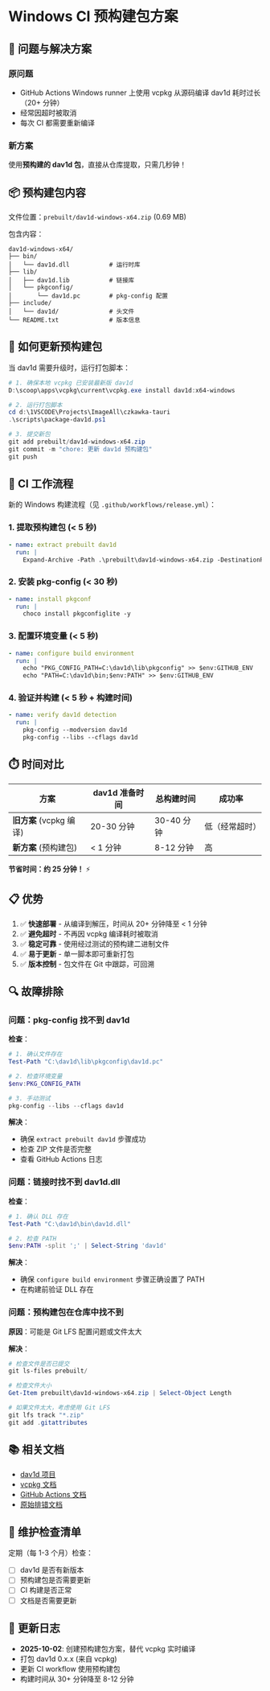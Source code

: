 # Windows CI 预构建包方案

## 🎯 问题与解决方案

### 原问题
- GitHub Actions Windows runner 上使用 vcpkg 从源码编译 dav1d 耗时过长（20+ 分钟）
- 经常因超时被取消
- 每次 CI 都需要重新编译

### 新方案
使用**预构建的 dav1d 包**，直接从仓库提取，只需几秒钟！

## 📦 预构建包内容

文件位置：`prebuilt/dav1d-windows-x64.zip` (0.69 MB)

包含内容：
```
dav1d-windows-x64/
├── bin/
│   └── dav1d.dll           # 运行时库
├── lib/
│   ├── dav1d.lib           # 链接库
│   └── pkgconfig/
│       └── dav1d.pc        # pkg-config 配置
├── include/
│   └── dav1d/              # 头文件
└── README.txt              # 版本信息
```

## 🔧 如何更新预构建包

当 dav1d 需要升级时，运行打包脚本：

```powershell
# 1. 确保本地 vcpkg 已安装最新版 dav1d
D:\scoop\apps\vcpkg\current\vcpkg.exe install dav1d:x64-windows

# 2. 运行打包脚本
cd d:\1VSCODE\Projects\ImageAll\czkawka-tauri
.\scripts\package-dav1d.ps1

# 3. 提交新包
git add prebuilt/dav1d-windows-x64.zip
git commit -m "chore: 更新 dav1d 预构建包"
git push
```

## 🚀 CI 工作流程

新的 Windows 构建流程（见 `.github/workflows/release.yml`）：

### 1. 提取预构建包 (< 5 秒)
```yaml
- name: extract prebuilt dav1d
  run: |
    Expand-Archive -Path .\prebuilt\dav1d-windows-x64.zip -DestinationPath C:\dav1d
```

### 2. 安装 pkg-config (< 30 秒)
```yaml
- name: install pkgconf
  run: |
    choco install pkgconfiglite -y
```

### 3. 配置环境变量 (< 5 秒)
```yaml
- name: configure build environment
  run: |
    echo "PKG_CONFIG_PATH=C:\dav1d\lib\pkgconfig" >> $env:GITHUB_ENV
    echo "PATH=C:\dav1d\bin;$env:PATH" >> $env:GITHUB_ENV
```

### 4. 验证并构建 (< 5 秒 + 构建时间)
```yaml
- name: verify dav1d detection
  run: |
    pkg-config --modversion dav1d
    pkg-config --libs --cflags dav1d
```

## ⏱️ 时间对比

| 方案 | dav1d 准备时间 | 总构建时间 | 成功率 |
|------|---------------|-----------|--------|
| **旧方案** (vcpkg 编译) | 20-30 分钟 | 30-40 分钟 | 低（经常超时） |
| **新方案** (预构建包) | < 1 分钟 | 8-12 分钟 | 高 |

**节省时间：约 25 分钟！** ⚡

## 📋 优势

1. ✅ **快速部署** - 从编译到解压，时间从 20+ 分钟降至 < 1 分钟
2. ✅ **避免超时** - 不再因 vcpkg 编译耗时被取消
3. ✅ **稳定可靠** - 使用经过测试的预构建二进制文件
4. ✅ **易于更新** - 单一脚本即可重新打包
5. ✅ **版本控制** - 包文件在 Git 中跟踪，可回溯

## 🔍 故障排除

### 问题：pkg-config 找不到 dav1d

**检查**：
```powershell
# 1. 确认文件存在
Test-Path "C:\dav1d\lib\pkgconfig\dav1d.pc"

# 2. 检查环境变量
$env:PKG_CONFIG_PATH

# 3. 手动测试
pkg-config --libs --cflags dav1d
```

**解决**：
- 确保 `extract prebuilt dav1d` 步骤成功
- 检查 ZIP 文件是否完整
- 查看 GitHub Actions 日志

### 问题：链接时找不到 dav1d.dll

**检查**：
```powershell
# 1. 确认 DLL 存在
Test-Path "C:\dav1d\bin\dav1d.dll"

# 2. 检查 PATH
$env:PATH -split ';' | Select-String 'dav1d'
```

**解决**：
- 确保 `configure build environment` 步骤正确设置了 PATH
- 在构建前验证 DLL 存在

### 问题：预构建包在仓库中找不到

**原因**：可能是 Git LFS 配置问题或文件太大

**解决**：
```powershell
# 检查文件是否已提交
git ls-files prebuilt/

# 检查文件大小
Get-Item prebuilt\dav1d-windows-x64.zip | Select-Object Length

# 如果文件太大，考虑使用 Git LFS
git lfs track "*.zip"
git add .gitattributes
```

## 📚 相关文档

- [dav1d 项目](https://code.videolan.org/videolan/dav1d)
- [vcpkg 文档](https://vcpkg.io/)
- [GitHub Actions 文档](https://docs.github.com/en/actions)
- [原始排错文档](../rust编译排错.md)

## 🔄 维护检查清单

定期（每 1-3 个月）检查：

- [ ] dav1d 是否有新版本
- [ ] 预构建包是否需要更新
- [ ] CI 构建是否正常
- [ ] 文档是否需要更新

## 📝 更新日志

- **2025-10-02**: 创建预构建包方案，替代 vcpkg 实时编译
- 打包 dav1d 0.x.x (来自 vcpkg)
- 更新 CI workflow 使用预构建包
- 构建时间从 30+ 分钟降至 8-12 分钟
